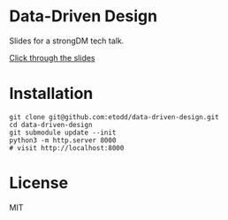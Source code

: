 # Data-Driven Design

Slides for a strongDM tech talk.

[Click through the slides](https://etodd.github.io/data-driven-design/)

# Installation
```
git clone git@github.com:etodd/data-driven-design.git
cd data-driven-design
git submodule update --init
python3 -m http.server 8000
# visit http://localhost:8000
```

# License
MIT